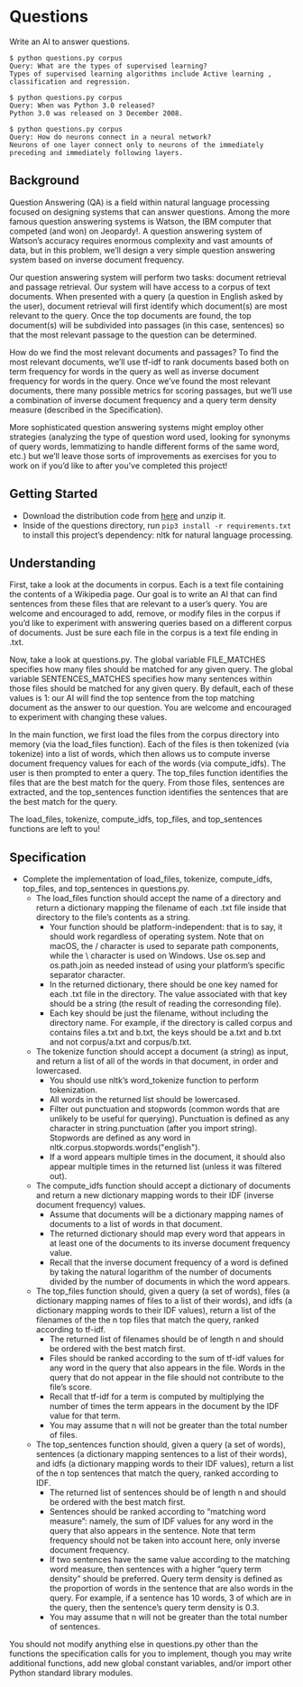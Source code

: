 # Questions

Write an AI to answer questions.

```
$ python questions.py corpus
Query: What are the types of supervised learning?
Types of supervised learning algorithms include Active learning , classification and regression.

$ python questions.py corpus
Query: When was Python 3.0 released?
Python 3.0 was released on 3 December 2008.

$ python questions.py corpus
Query: How do neurons connect in a neural network?
Neurons of one layer connect only to neurons of the immediately preceding and immediately following layers.
```

## Background
Question Answering (QA) is a field within natural language processing focused on designing systems that can answer questions. Among the more famous question answering systems is Watson, the IBM computer that competed (and won) on Jeopardy!. A question answering system of Watson’s accuracy requires enormous complexity and vast amounts of data, but in this problem, we’ll design a very simple question answering system based on inverse document frequency.

Our question answering system will perform two tasks: document retrieval and passage retrieval. Our system will have access to a corpus of text documents. When presented with a query (a question in English asked by the user), document retrieval will first identify which document(s) are most relevant to the query. Once the top documents are found, the top document(s) will be subdivided into passages (in this case, sentences) so that the most relevant passage to the question can be determined.

How do we find the most relevant documents and passages? To find the most relevant documents, we’ll use tf-idf to rank documents based both on term frequency for words in the query as well as inverse document frequency for words in the query. Once we’ve found the most relevant documents, there many possible metrics for scoring passages, but we’ll use a combination of inverse document frequency and a query term density measure (described in the Specification).

More sophisticated question answering systems might employ other strategies (analyzing the type of question word used, looking for synonyms of query words, lemmatizing to handle different forms of the same word, etc.) but we’ll leave those sorts of improvements as exercises for you to work on if you’d like to after you’ve completed this project!

## Getting Started
- Download the distribution code from [here](https://cdn.cs50.net/ai/2020/x/projects/6/questions.zip) and unzip it.
- Inside of the questions directory, run `pip3 install -r requirements.txt` to install this project’s dependency: nltk for natural language processing.

## Understanding
First, take a look at the documents in corpus. Each is a text file containing the contents of a Wikipedia page. Our goal is to write an AI that can find sentences from these files that are relevant to a user’s query. You are welcome and encouraged to add, remove, or modify files in the corpus if you’d like to experiment with answering queries based on a different corpus of documents. Just be sure each file in the corpus is a text file ending in .txt.

Now, take a look at questions.py. The global variable FILE_MATCHES specifies how many files should be matched for any given query. The global variable SENTENCES_MATCHES specifies how many sentences within those files should be matched for any given query. By default, each of these values is 1: our AI will find the top sentence from the top matching document as the answer to our question. You are welcome and encouraged to experiment with changing these values.

In the main function, we first load the files from the corpus directory into memory (via the load_files function). Each of the files is then tokenized (via tokenize) into a list of words, which then allows us to compute inverse document frequency values for each of the words (via compute_idfs). The user is then prompted to enter a query. The top_files function identifies the files that are the best match for the query. From those files, sentences are extracted, and the top_sentences function identifies the sentences that are the best match for the query.

The load_files, tokenize, compute_idfs, top_files, and top_sentences functions are left to you!

## Specification
- Complete the implementation of load_files, tokenize, compute_idfs, top_files, and top_sentences in questions.py.
    - The load_files function should accept the name of a directory and return a dictionary mapping the filename of each .txt file inside that directory to the file’s contents as a string.
        - Your function should be platform-independent: that is to say, it should work regardless of operating system. Note that on macOS, the / character is used to separate path components, while the \ character is used on Windows. Use os.sep and os.path.join as needed instead of using your platform’s specific separator character.
        - In the returned dictionary, there should be one key named for each .txt file in the directory. The value associated with that key should be a string (the result of reading the corresonding file).
        - Each key should be just the filename, without including the directory name. For example, if the directory is called corpus and contains files a.txt and b.txt, the keys should be a.txt and b.txt and not corpus/a.txt and corpus/b.txt.
    - The tokenize function should accept a document (a string) as input, and return a list of all of the words in that document, in order and lowercased.
        - You should use nltk’s word_tokenize function to perform tokenization.
        - All words in the returned list should be lowercased.
        - Filter out punctuation and stopwords (common words that are unlikely to be useful for querying). Punctuation is defined as any character in string.punctuation (after you import string). Stopwords are defined as any word in nltk.corpus.stopwords.words("english").
        - If a word appears multiple times in the document, it should also appear multiple times in the returned list (unless it was filtered out).
    - The compute_idfs function should accept a dictionary of documents and return a new dictionary mapping words to their IDF (inverse document frequency) values.
        - Assume that documents will be a dictionary mapping names of documents to a list of words in that document.
        - The returned dictionary should map every word that appears in at least one of the documents to its inverse document frequency value.
        - Recall that the inverse document frequency of a word is defined by taking the natural logarithm of the number of documents divided by the number of documents in which the word appears.
    - The top_files function should, given a query (a set of words), files (a dictionary mapping names of files to a list of their words), and idfs (a dictionary mapping words to their IDF values), return a list of the filenames of the the n top files that match the query, ranked according to tf-idf.
        - The returned list of filenames should be of length n and should be ordered with the best match first.
        - Files should be ranked according to the sum of tf-idf values for any word in the query that also appears in the file. Words in the query that do not appear in the file should not contribute to the file’s score.
        - Recall that tf-idf for a term is computed by multiplying the number of times the term appears in the document by the IDF value for that term.
        - You may assume that n will not be greater than the total number of files.
    - The top_sentences function should, given a query (a set of words), sentences (a dictionary mapping sentences to a list of their words), and idfs (a dictionary mapping words to their IDF values), return a list of the n top sentences that match the query, ranked according to IDF.
        - The returned list of sentences should be of length n and should be ordered with the best match first.
        - Sentences should be ranked according to “matching word measure”: namely, the sum of IDF values for any word in the query that also appears in the sentence. Note that term frequency should not be taken into account here, only inverse document frequency.
        - If two sentences have the same value according to the matching word measure, then sentences with a higher “query term density” should be preferred. Query term density is defined as the proportion of words in the sentence that are also words in the query. For example, if a sentence has 10 words, 3 of which are in the query, then the sentence’s query term density is 0.3.
        - You may assume that n will not be greater than the total number of sentences.

You should not modify anything else in questions.py other than the functions the specification calls for you to implement, though you may write additional functions, add new global constant variables, and/or import other Python standard library modules.
